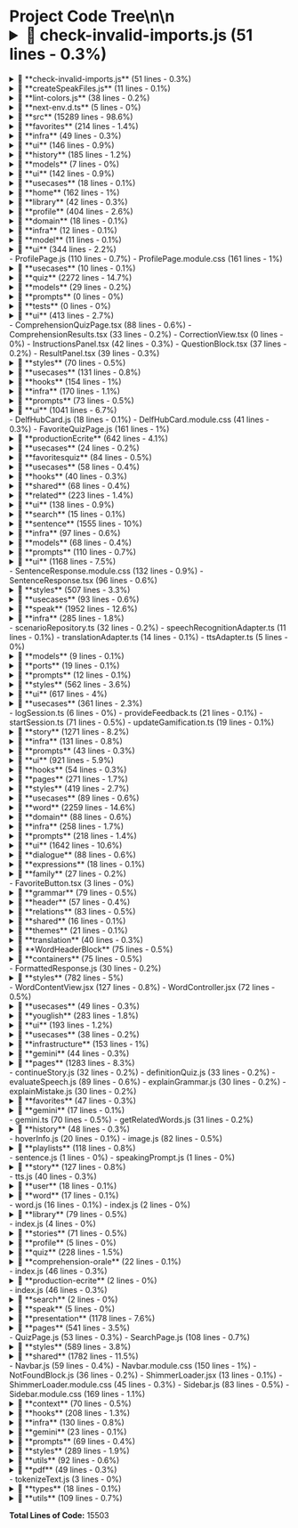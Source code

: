 # Project Code Tree\n\n<details><summary>📂 **check-invalid-imports.js** (51 lines - 0.3%)</summary>

  <details><summary>📂 **check-invalid-imports.js** (51 lines - 0.3%)</summary>

    - check-invalid-imports.js (51 lines - 0.3%)

</details>

</details>
<details><summary>📂 **createSpeakFiles.js** (11 lines - 0.1%)</summary>

  <details><summary>📂 **createSpeakFiles.js** (11 lines - 0.1%)</summary>

    - createSpeakFiles.js (11 lines - 0.1%)

</details>

</details>
<details><summary>📂 **lint-colors.js** (38 lines - 0.2%)</summary>

  <details><summary>📂 **lint-colors.js** (38 lines - 0.2%)</summary>

    - lint-colors.js (38 lines - 0.2%)

</details>

</details>
<details><summary>📂 **next-env.d.ts** (5 lines - 0%)</summary>

  <details><summary>📂 **next-env.d.ts** (5 lines - 0%)</summary>

    - next-env.d.ts (5 lines - 0%)

</details>

</details>
<details><summary>📂 **src** (15289 lines - 98.6%)</summary>

  <details><summary>📂 **features** (10875 lines - 70.1%)</summary>

    <details><summary>📂 **classifier** (38 lines - 0.2%)</summary>

      <details><summary>📂 **hooks** (38 lines - 0.2%)</summary>

        - useClassifier.ts (38 lines - 0.2%)

</details>

</details>
    <details><summary>📂 **favorites** (214 lines - 1.4%)</summary>

      <details><summary>📂 **domain** (19 lines - 0.1%)</summary>

        - Favorite.ts (12 lines - 0.1%)
        - FavoriteRepository.ts (7 lines - 0%)

</details>
      <details><summary>📂 **infra** (49 lines - 0.3%)</summary>

        - FirestoreFavoriteAdminRepo.ts (14 lines - 0.1%)
        - FirestoreFavoriteRepo.ts (35 lines - 0.2%)

</details>
      <details><summary>📂 **ui** (146 lines - 0.9%)</summary>

        - FavoritesPage.module.css (71 lines - 0.5%)
        - FavoritesPage.tsx (75 lines - 0.5%)

</details>

</details>
    <details><summary>📂 **history** (185 lines - 1.2%)</summary>

      <details><summary>📂 **infra** (18 lines - 0.1%)</summary>

        - FirestoreHistoryRepo.ts (18 lines - 0.1%)

</details>
      <details><summary>📂 **models** (7 lines - 0%)</summary>

        - HistoryItem.ts (7 lines - 0%)

</details>
      <details><summary>📂 **ui** (142 lines - 0.9%)</summary>

        - HistoryList.module.css (61 lines - 0.4%)
        - HistoryList.tsx (81 lines - 0.5%)

</details>
      <details><summary>📂 **usecases** (18 lines - 0.1%)</summary>

        - saveUserHistory.ts (18 lines - 0.1%)

</details>

</details>
    <details><summary>📂 **home** (162 lines - 1%)</summary>

      <details><summary>📂 **ui** (162 lines - 1%)</summary>

        - Home.module.css (162 lines - 1%)

</details>

</details>
    <details><summary>📂 **library** (42 lines - 0.3%)</summary>

      <details><summary>📂 **ui** (42 lines - 0.3%)</summary>

        - LibraryHubPage.module.css (22 lines - 0.1%)
        - LibraryHubPage.tsx (20 lines - 0.1%)

</details>

</details>
    <details><summary>📂 **profile** (404 lines - 2.6%)</summary>

      <details><summary>📂 **di** (9 lines - 0.1%)</summary>

        - profile.dependencies.ts (9 lines - 0.1%)

</details>
      <details><summary>📂 **domain** (18 lines - 0.1%)</summary>

        <details><summary>📂 **ports** (18 lines - 0.1%)</summary>

          - ProfileRepo.ts (18 lines - 0.1%)

</details>

</details>
      <details><summary>📂 **infra** (12 lines - 0.1%)</summary>

        - ProfileFirebaseRepo.ts (12 lines - 0.1%)

</details>
      <details><summary>📂 **model** (11 lines - 0.1%)</summary>

        - UserProfile.ts (11 lines - 0.1%)

</details>
      <details><summary>📂 **ui** (344 lines - 2.2%)</summary>

        <details><summary>📂 **containers** (73 lines - 0.5%)</summary>

          - useProfile.ts (73 lines - 0.5%)

</details>
        - ProfilePage.js (110 lines - 0.7%)
        - ProfilePage.module.css (161 lines - 1%)

</details>
      <details><summary>📂 **usecases** (10 lines - 0.1%)</summary>

        - loadProfile.ts (5 lines - 0%)
        - saveProfile.ts (5 lines - 0%)

</details>

</details>
    <details><summary>📂 **quiz** (2272 lines - 14.7%)</summary>

      <details><summary>📂 **delf** (2080 lines - 13.4%)</summary>

        <details><summary>📂 **comprehensionOrale** (618 lines - 4%)</summary>

          <details><summary>📂 **infra** (45 lines - 0.3%)</summary>

            - fetchComprehensionTest.ts (17 lines - 0.1%)
            - officialAnswerKey.ts (28 lines - 0.2%)

</details>
          <details><summary>📂 **models** (29 lines - 0.2%)</summary>

            - ComprehensionTest.ts (29 lines - 0.2%)

</details>
          <details><summary>📂 **prompts** (0 lines - 0%)</summary>

            - buildComprehensionFeedbackPrompt.ts (0 lines - 0%)

</details>
          <details><summary>📂 **tests** (0 lines - 0%)</summary>

            - evaluateComprehensionAnswers.test.ts (0 lines - 0%)

</details>
          <details><summary>📂 **ui** (413 lines - 2.7%)</summary>

            - AudioFlowController.tsx (56 lines - 0.4%)
            <details><summary>📂 **components** (48 lines - 0.3%)</summary>

              - CorrectionTable.tsx (48 lines - 0.3%)

</details>
            - ComprehensionQuizPage.tsx (88 lines - 0.6%)
            - ComprehensionResults.tsx (33 lines - 0.2%)
            - CorrectionView.tsx (0 lines - 0%)
            - InstructionsPanel.tsx (42 lines - 0.3%)
            - QuestionBlock.tsx (37 lines - 0.2%)
            - ResultPanel.tsx (39 lines - 0.3%)
            <details><summary>📂 **styles** (70 lines - 0.5%)</summary>

              - ComprehensionResults.module.css (32 lines - 0.2%)
              - CorrectionTable.module.css (38 lines - 0.2%)

</details>

</details>
          <details><summary>📂 **usecases** (131 lines - 0.8%)</summary>

            - evaluateWithOfficialKey.ts (37 lines - 0.2%)
            - getScoreFeedback.ts (10 lines - 0.1%)
            - useComprehensionSession.ts (84 lines - 0.5%)

</details>

</details>
        <details><summary>📂 **hooks** (154 lines - 1%)</summary>

          - useComprehensionSession.js (61 lines - 0.4%)
          - useProductionEcriteSession.js (93 lines - 0.6%)

</details>
        <details><summary>📂 **infra** (170 lines - 1.1%)</summary>

          - evaluateComprehensionAnswers.js (20 lines - 0.1%)
          - evaluateWritingPrompt.js (22 lines - 0.1%)
          - fetchProductionEvaluation.js (12 lines - 0.1%)
          - fetchQuizText.js (27 lines - 0.2%)
          - parseComprehensionQuiz.js (29 lines - 0.2%)
          - parseWritingEvaluation.js (22 lines - 0.1%)
          - productionEcriteToPDF.js (38 lines - 0.2%)

</details>
        <details><summary>📂 **prompts** (73 lines - 0.5%)</summary>

          - comprehensionQuizPrompt.ts (38 lines - 0.2%)
          - writingEvaluationPrompt.js (35 lines - 0.2%)

</details>
        <details><summary>📂 **ui** (1041 lines - 6.7%)</summary>

          <details><summary>📂 **comprehensionEcrite** (179 lines - 1.2%)</summary>

            - CorrectionPanel.js (16 lines - 0.1%)
            - CorrectionPanel.module.css (23 lines - 0.1%)
            - QuestionBlock.js (32 lines - 0.2%)
            - QuestionBlock.module.css (37 lines - 0.2%)
            - QuizTimer.js (11 lines - 0.1%)
            - QuizTimer.module.css (12 lines - 0.1%)
            - TextViewer.js (18 lines - 0.1%)
            - TextViewer.module.css (30 lines - 0.2%)

</details>
          - DelfHubCard.js (18 lines - 0.1%)
          - DelfHubCard.module.css (41 lines - 0.3%)
          - FavoriteQuizPage.js (161 lines - 1%)
          <details><summary>📂 **productionEcrite** (642 lines - 4.1%)</summary>

            - CEFRRadarChart.js (71 lines - 0.5%)
            - CEFRRadarChart.module.css (8 lines - 0.1%)
            - EditorWithTimer.js (29 lines - 0.2%)
            - EditorWithTimer.module.css (75 lines - 0.5%)
            - EvaluationPanel.js (59 lines - 0.4%)
            - EvaluationPanel.module.css (73 lines - 0.5%)
            - ExportPDFButton.js (11 lines - 0.1%)
            - ExportPDFButton.module.css (18 lines - 0.1%)
            - PromptViewer.js (50 lines - 0.3%)
            - PromptViewer.module.css (61 lines - 0.4%)
            - ScoreBreakdown.js (27 lines - 0.2%)
            - ScoreBreakdown.module.css (32 lines - 0.2%)
            - TimerRing.js (38 lines - 0.2%)
            - TimerRing.module.css (23 lines - 0.1%)
            - TopicSelector.js (35 lines - 0.2%)
            - TopicSelector.module.css (32 lines - 0.2%)

</details>

</details>
        <details><summary>📂 **usecases** (24 lines - 0.2%)</summary>

          - generateComprehensionQuiz.ts (24 lines - 0.2%)

</details>

</details>
      <details><summary>📂 **favoritesquiz** (84 lines - 0.5%)</summary>

        <details><summary>📂 **prompts** (26 lines - 0.2%)</summary>

          - buildFavoriteQuizPrompt.ts (26 lines - 0.2%)

</details>
        <details><summary>📂 **usecases** (58 lines - 0.4%)</summary>

          - QuizController.ts (58 lines - 0.4%)

</details>

</details>
      <details><summary>📂 **hooks** (40 lines - 0.3%)</summary>

        - useQuiz.js (40 lines - 0.3%)

</details>
      <details><summary>📂 **shared** (68 lines - 0.4%)</summary>

        <details><summary>📂 **ui** (68 lines - 0.4%)</summary>

          - QuizCategoryCard.js (20 lines - 0.1%)
          - QuizCategoryCard.module.css (48 lines - 0.3%)

</details>

</details>

</details>
    <details><summary>📂 **related** (223 lines - 1.4%)</summary>

      <details><summary>📂 **infra** (85 lines - 0.5%)</summary>

        - fetchRelatedWords.js (85 lines - 0.5%)

</details>
      <details><summary>📂 **ui** (138 lines - 0.9%)</summary>

        - RelatedWordsGraph.jsx (138 lines - 0.9%)

</details>

</details>
    <details><summary>📂 **search** (15 lines - 0.1%)</summary>

      <details><summary>📂 **usecases** (15 lines - 0.1%)</summary>

        - classifyInput.ts (15 lines - 0.1%)

</details>

</details>
    <details><summary>📂 **sentence** (1555 lines - 10%)</summary>

      <details><summary>📂 **api** (19 lines - 0.1%)</summary>

        - handleSentenceQuery.js (19 lines - 0.1%)

</details>
      <details><summary>📂 **infra** (97 lines - 0.6%)</summary>

        - fetchUnifiedSentenceResponse.ts (42 lines - 0.3%)
        - transformGeminiSentenceResponse.ts (55 lines - 0.4%)

</details>
      <details><summary>📂 **models** (68 lines - 0.4%)</summary>

        - SentenceResponseModel.ts (68 lines - 0.4%)

</details>
      <details><summary>📂 **prompts** (110 lines - 0.7%)</summary>

        - unifiedPromptBuilder.ts (110 lines - 0.7%)

</details>
      <details><summary>📂 **ui** (1168 lines - 7.5%)</summary>

        <details><summary>📂 **components** (433 lines - 2.8%)</summary>

          - BackTranslationBlock.jsx (17 lines - 0.1%)
          - CompareSentencesBlock.jsx (20 lines - 0.1%)
          - ContextSuggestionBlock.jsx (15 lines - 0.1%)
          - EmotionLabelBlock.jsx (25 lines - 0.2%)
          - HardPartsBlock.jsx (21 lines - 0.1%)
          - IdiomExplainerBlock.jsx (25 lines - 0.2%)
          - SentenceDialogueBlock.tsx (112 lines - 0.7%)
          - SentenceHeaderBlock.jsx (36 lines - 0.2%)
          - SentenceStructureBlock.jsx (44 lines - 0.3%)
          - SentenceTrainerBlock.jsx (15 lines - 0.1%)
          - SimplifiedSentenceBlock.tsx (29 lines - 0.2%)
          - StepByStepDecoder.jsx (24 lines - 0.2%)
          - WordByWordBlock.jsx (50 lines - 0.3%)

</details>
        - SentenceResponse.module.css (132 lines - 0.9%)
        - SentenceResponse.tsx (96 lines - 0.6%)
        <details><summary>📂 **styles** (507 lines - 3.3%)</summary>

          - CompareSentencesBlock.module.css (31 lines - 0.2%)
          - ContextSuggestionBlock.module.css (11 lines - 0.1%)
          - EmotionLabelBlock.module.css (35 lines - 0.2%)
          - HardPartsBlock.module.css (36 lines - 0.2%)
          - IdiomExplainerBlock.module.css (28 lines - 0.2%)
          - SentenceDialogueBlock.module.css (37 lines - 0.2%)
          - SentenceHeaderBlock.module.css (32 lines - 0.2%)
          - sentenceSectionStyles.module.css (45 lines - 0.3%)
          - SentenceStructureBlock.module.css (55 lines - 0.4%)
          - SentenceTrainerBlock.module.css (11 lines - 0.1%)
          - SimplifiedSentenceBlock.module.css (21 lines - 0.1%)
          - StepByStepDecoder.module.css (32 lines - 0.2%)
          - WordByWordBlock.module.css (133 lines - 0.9%)

</details>

</details>
      <details><summary>📂 **usecases** (93 lines - 0.6%)</summary>

        - saveUserHistory.ts (12 lines - 0.1%)
        - SentenceController.ts (37 lines - 0.2%)
        - useSentenceTools.ts (44 lines - 0.3%)

</details>

</details>
    <details><summary>📂 **speak** (1952 lines - 12.6%)</summary>

      <details><summary>📂 **domain** (87 lines - 0.6%)</summary>

        - Feedback.ts (9 lines - 0.1%)
        - Message.ts (13 lines - 0.1%)
        - Scenario.ts (12 lines - 0.1%)
        - SessionState.ts (53 lines - 0.3%)

</details>
      <details><summary>📂 **infra** (285 lines - 1.8%)</summary>

        - firestoreAdapter.ts (27 lines - 0.2%)
        <details><summary>📂 **llm** (196 lines - 1.3%)</summary>

          - buildPrompt.ts (30 lines - 0.2%)
          - GeminiClient.ts (123 lines - 0.8%)
          - parseAndValidate.ts (43 lines - 0.3%)

</details>
        - scenarioRepository.ts (32 lines - 0.2%)
        - speechRecognitionAdapter.ts (11 lines - 0.1%)
        - translationAdapter.ts (14 lines - 0.1%)
        - ttsAdapter.ts (5 lines - 0%)

</details>
      <details><summary>📂 **models** (9 lines - 0.1%)</summary>

        <details><summary>📂 **dto** (9 lines - 0.1%)</summary>

          - LlmTurnDTO.ts (9 lines - 0.1%)

</details>

</details>
      <details><summary>📂 **ports** (19 lines - 0.1%)</summary>

        - ILlmClient.ts (19 lines - 0.1%)

</details>
      <details><summary>📂 **prompts** (12 lines - 0.1%)</summary>

        - buildStartPrompt.ts (12 lines - 0.1%)

</details>
      <details><summary>📂 **styles** (562 lines - 3.6%)</summary>

        - ChatArea.module.css (27 lines - 0.2%)
        - ChatBubble.module.css (117 lines - 0.8%)
        - FeedbackPanel.module.css (7 lines - 0%)
        - InputControls.module.css (118 lines - 0.8%)
        - KeyPhrasesPanel.module.css (67 lines - 0.4%)
        - NotesPanel.module.css (118 lines - 0.8%)
        - ProgressPanel.module.css (20 lines - 0.1%)
        - SpeakingSessionPage.module.css (8 lines - 0.1%)
        - SuggestionsPanel.module.css (80 lines - 0.5%)

</details>
      <details><summary>📂 **ui** (617 lines - 4%)</summary>

        - AvatarCoach.tsx (7 lines - 0%)
        - ChatArea.tsx (32 lines - 0.2%)
        - ChatBubble.tsx (62 lines - 0.4%)
        - FeedbackPanel.tsx (18 lines - 0.1%)
        - InputControls.tsx (79 lines - 0.5%)
        - KeyPhrasesPanel.tsx (22 lines - 0.1%)
        - NotesPanel.tsx (94 lines - 0.6%)
        - ProgressPanel.tsx (19 lines - 0.1%)
        - ReviewPanel.tsx (50 lines - 0.3%)
        - ScenarioSelector.tsx (63 lines - 0.4%)
        - SpeakingSessionPage.tsx (171 lines - 1.1%)

</details>
      <details><summary>📂 **usecases** (361 lines - 2.3%)</summary>

        - addWordToFavorites.ts (14 lines - 0.1%)
        - adjustDifficulty.ts (11 lines - 0.1%)
        - continueSession.ts (156 lines - 1%)
        - generateSuggestions.ts (6 lines - 0%)
        <details><summary>📂 **level** (57 lines - 0.4%)</summary>

          - adjuster.ts (16 lines - 0.1%)
          - heuristics.ts (20 lines - 0.1%)
          - scoreTurn.ts (21 lines - 0.1%)

</details>
        - logSession.ts (6 lines - 0%)
        - provideFeedback.ts (21 lines - 0.1%)
        - startSession.ts (71 lines - 0.5%)
        - updateGamification.ts (19 lines - 0.1%)

</details>

</details>
    <details><summary>📂 **story** (1271 lines - 8.2%)</summary>

      <details><summary>📂 **domain** (87 lines - 0.6%)</summary>

        - Story.ts (55 lines - 0.4%)
        - StoryConfig.ts (23 lines - 0.1%)
        - StoryRepository.ts (9 lines - 0.1%)

</details>
      <details><summary>📂 **infra** (131 lines - 0.8%)</summary>

        - FirestoreStoryRepo.ts (83 lines - 0.5%)
        - saveStory.ts (12 lines - 0.1%)
        - sendStoryPromptToGemini.ts (36 lines - 0.2%)

</details>
      <details><summary>📂 **prompts** (43 lines - 0.3%)</summary>

        - buildStoryPrompt.ts (43 lines - 0.3%)

</details>
      <details><summary>📂 **ui** (921 lines - 5.9%)</summary>

        <details><summary>📂 **components** (177 lines - 1.1%)</summary>

          - PlaceholderCard.tsx (12 lines - 0.1%)
          - StoryCard.tsx (72 lines - 0.5%)
          - StoryGeneratorForm.tsx (93 lines - 0.6%)

</details>
        <details><summary>📂 **hooks** (54 lines - 0.3%)</summary>

          - useGenerateStoryFlow.ts (54 lines - 0.3%)

</details>
        <details><summary>📂 **pages** (271 lines - 1.7%)</summary>

          - StoryFullView.tsx (130 lines - 0.8%)
          - StoryGeneratorPage.tsx (73 lines - 0.5%)
          - StoryPage.tsx (68 lines - 0.4%)

</details>
        <details><summary>📂 **styles** (419 lines - 2.7%)</summary>

          - StoryCard.module.css (78 lines - 0.5%)
          - StoryFullView.module.css (149 lines - 1%)
          - StoryGallery.module.css (52 lines - 0.3%)
          - StoryGeneratorForm.module.css (46 lines - 0.3%)
          - StoryGeneratorPage.module.css (94 lines - 0.6%)

</details>

</details>
      <details><summary>📂 **usecases** (89 lines - 0.6%)</summary>

        - deleteStory.ts (6 lines - 0%)
        - generateStory.ts (26 lines - 0.2%)
        - getInitialStoryData.ts (15 lines - 0.1%)
        - getUserFavoritesForStory.ts (7 lines - 0%)
        - getUserStories.ts (7 lines - 0%)
        - parseStoryGeminiResponse.ts (28 lines - 0.2%)

</details>

</details>
    <details><summary>📂 **word** (2259 lines - 14.6%)</summary>

      <details><summary>📂 **di** (4 lines - 0%)</summary>

        - word.dependencies.ts (4 lines - 0%)

</details>
      <details><summary>📂 **domain** (88 lines - 0.6%)</summary>

        - models.ts (78 lines - 0.5%)
        <details><summary>📂 **ports** (10 lines - 0.1%)</summary>

          - FavoritesRepo.ts (7 lines - 0%)
          - QueryRepo.ts (3 lines - 0%)

</details>

</details>
      <details><summary>📂 **infra** (258 lines - 1.7%)</summary>

        - cleanAndClassify.js (7 lines - 0%)
        - FavoritesFirebaseRepo.ts (10 lines - 0.1%)
        - fetchWordResponse.ts (40 lines - 0.3%)
        - handleGeminiError.js (19 lines - 0.1%)
        - parseGeminiResponse.js (163 lines - 1.1%)
        <details><summary>📂 **scrapers** (19 lines - 0.1%)</summary>

          - scrapeLarousseSynAnto.js (19 lines - 0.1%)

</details>

</details>
      <details><summary>📂 **prompts** (218 lines - 1.4%)</summary>

        - generateWordPrompt.ts (171 lines - 1.1%)
        - rephrasePrompt.js (47 lines - 0.3%)

</details>
      <details><summary>📂 **ui** (1642 lines - 10.6%)</summary>

        <details><summary>📂 **components** (556 lines - 3.6%)</summary>

          <details><summary>📂 **definition** (49 lines - 0.3%)</summary>

            - WordDefinitionBlock.jsx (49 lines - 0.3%)

</details>
          <details><summary>📂 **dialogue** (88 lines - 0.6%)</summary>

            - DialogueSection.js (27 lines - 0.2%)
            - WordDialogueBlock.jsx (61 lines - 0.4%)

</details>
          <details><summary>📂 **expressions** (18 lines - 0.1%)</summary>

            - WordExpressionsBlock.jsx (18 lines - 0.1%)

</details>
          <details><summary>📂 **family** (27 lines - 0.2%)</summary>

            - WordFamilyBlock.jsx (27 lines - 0.2%)

</details>
          - FavoriteButton.tsx (3 lines - 0%)
          <details><summary>📂 **grammar** (79 lines - 0.5%)</summary>

            - WordGrammarBlock.jsx (79 lines - 0.5%)

</details>
          <details><summary>📂 **header** (57 lines - 0.4%)</summary>

            - WordHeader.jsx (57 lines - 0.4%)

</details>
          <details><summary>📂 **relations** (83 lines - 0.5%)</summary>

            - WordSynAntBlock.jsx (44 lines - 0.3%)
            - WordVocabularyBlock.jsx (39 lines - 0.3%)

</details>
          <details><summary>📂 **shared** (16 lines - 0.1%)</summary>

            - TopicSelector.jsx (16 lines - 0.1%)

</details>
          <details><summary>📂 **themes** (21 lines - 0.1%)</summary>

            - WordThemesBlock.jsx (21 lines - 0.1%)

</details>
          <details><summary>📂 **translation** (40 lines - 0.3%)</summary>

            - WordTranslationBlock.jsx (40 lines - 0.3%)

</details>
          <details><summary>📂 **WordHeaderBlock** (75 lines - 0.5%)</summary>

            - WordHeaderBlock.jsx (75 lines - 0.5%)

</details>

</details>
        <details><summary>📂 **containers** (75 lines - 0.5%)</summary>

          - useDialogueAnnotations.ts (58 lines - 0.4%)
          - useWordFavorite.ts (17 lines - 0.1%)

</details>
        - FormattedResponse.js (30 lines - 0.2%)
        <details><summary>📂 **styles** (782 lines - 5%)</summary>

          - sharedSectionStyles.module.css (23 lines - 0.1%)
          - WordDefinitionBlock.module.css (78 lines - 0.5%)
          - WordDialogueBlock.module.css (41 lines - 0.3%)
          - WordExpressionsBlock.module.css (30 lines - 0.2%)
          - WordExtrasBlock.module.css (93 lines - 0.6%)
          - WordFamilyBlock.module.css (64 lines - 0.4%)
          - WordGrammarBlock.module.css (62 lines - 0.4%)
          - WordHeader.module.css (170 lines - 1.1%)
          - WordHeaderBlock.module.css (123 lines - 0.8%)
          - WordResponse.module.css (32 lines - 0.2%)
          - WordTranslationBlock.module.css (44 lines - 0.3%)
          - WordVocabularyBlock.module.css (22 lines - 0.1%)

</details>
        - WordContentView.jsx (127 lines - 0.8%)
        - WordController.jsx (72 lines - 0.5%)

</details>
      <details><summary>📂 **usecases** (49 lines - 0.3%)</summary>

        - fetchSynAntoFromWeb.js (6 lines - 0%)
        - saveQuery.ts (5 lines - 0%)
        - SearchController.ts (32 lines - 0.2%)
        - toggleFavorite.ts (6 lines - 0%)

</details>

</details>
    <details><summary>📂 **youglish** (283 lines - 1.8%)</summary>

      <details><summary>📂 **infra** (52 lines - 0.3%)</summary>

        - youglishApi.ts (52 lines - 0.3%)

</details>
      <details><summary>📂 **ui** (193 lines - 1.2%)</summary>

        - YouglishMiniPlayer.tsx (28 lines - 0.2%)
        - YouglishModalPlayer.tsx (61 lines - 0.4%)
        - YouglishPanel.module.css (104 lines - 0.7%)

</details>
      <details><summary>📂 **usecases** (38 lines - 0.2%)</summary>

        - initYouglishWidget.ts (38 lines - 0.2%)

</details>

</details>

</details>
  <details><summary>📂 **infrastructure** (153 lines - 1%)</summary>

    <details><summary>📂 **firebase** (109 lines - 0.7%)</summary>

      - favoritesAdmin.js (17 lines - 0.1%)
      - firebaseAdmin.js (16 lines - 0.1%)
      - firebaseClient.js (20 lines - 0.1%)
      - firestoreAdmin.ts (19 lines - 0.1%)
      - firestoreClient.ts (28 lines - 0.2%)
      - QueriesAdminRepo.ts (9 lines - 0.1%)

</details>
    <details><summary>📂 **gemini** (44 lines - 0.3%)</summary>

      - sendToGemini.js (44 lines - 0.3%)

</details>

</details>
  <details><summary>📂 **pages** (1283 lines - 8.3%)</summary>

    - _app.js (32 lines - 0.2%)
    - _document.js (13 lines - 0.1%)
    <details><summary>📂 **api** (917 lines - 5.9%)</summary>

      - annotate.js (8 lines - 0.1%)
      <details><summary>📂 **comprehension** (42 lines - 0.3%)</summary>

        - evaluate.js (27 lines - 0.2%)
        - generate.js (15 lines - 0.1%)

</details>
      - continueStory.js (32 lines - 0.2%)
      - definitionQuiz.js (33 lines - 0.2%)
      - evaluateSpeech.js (89 lines - 0.6%)
      - explainGrammar.js (30 lines - 0.2%)
      - explainMistake.js (30 lines - 0.2%)
      <details><summary>📂 **favorites** (47 lines - 0.3%)</summary>

        - add.ts (23 lines - 0.1%)
        - get.ts (10 lines - 0.1%)
        - remove.ts (14 lines - 0.1%)

</details>
      <details><summary>📂 **gemini** (17 lines - 0.1%)</summary>

        - evaluate.js (17 lines - 0.1%)

</details>
      - gemini.ts (70 lines - 0.5%)
      - getRelatedWords.js (31 lines - 0.2%)
      <details><summary>📂 **history** (48 lines - 0.3%)</summary>

        - fetch.ts (26 lines - 0.2%)
        - save.ts (22 lines - 0.1%)

</details>
      - hoverInfo.js (20 lines - 0.1%)
      - image.js (82 lines - 0.5%)
      <details><summary>📂 **playlists** (118 lines - 0.8%)</summary>

        - [playlistId].js (33 lines - 0.2%)
        - create.ts (27 lines - 0.2%)
        - delete.ts (22 lines - 0.1%)
        - index.js (14 lines - 0.1%)
        - rename.ts (22 lines - 0.1%)

</details>
      - sentence.js (1 lines - 0%)
      - speakingPrompt.js (1 lines - 0%)
      <details><summary>📂 **story** (127 lines - 0.8%)</summary>

        - delete.ts (19 lines - 0.1%)
        - favorites.ts (25 lines - 0.2%)
        - generate.ts (36 lines - 0.2%)
        - initialData.ts (47 lines - 0.3%)

</details>
      - tts.js (40 lines - 0.3%)
      <details><summary>📂 **user** (18 lines - 0.1%)</summary>

        - profile.js (18 lines - 0.1%)

</details>
      <details><summary>📂 **word** (17 lines - 0.1%)</summary>

        - saveQuery.ts (17 lines - 0.1%)

</details>
      - word.js (16 lines - 0.1%)

</details>
    - index.js (2 lines - 0%)
    <details><summary>📂 **library** (79 lines - 0.5%)</summary>

      <details><summary>📂 **favorites** (4 lines - 0%)</summary>

        - index.js (4 lines - 0%)

</details>
      - index.js (4 lines - 0%)
      <details><summary>📂 **stories** (71 lines - 0.5%)</summary>

        - [id].tsx (50 lines - 0.3%)
        - generate.tsx (5 lines - 0%)
        - index.js (16 lines - 0.1%)

</details>

</details>
    <details><summary>📂 **profile** (5 lines - 0%)</summary>

      - index.js (5 lines - 0%)

</details>
    <details><summary>📂 **quiz** (228 lines - 1.5%)</summary>

      <details><summary>📂 **delf** (182 lines - 1.2%)</summary>

        <details><summary>📂 **comprehension-ecrite** (112 lines - 0.7%)</summary>

          - [level].js (38 lines - 0.2%)
          - index.js (74 lines - 0.5%)

</details>
        <details><summary>📂 **comprehension-orale** (22 lines - 0.1%)</summary>

          <details><summary>📂 **[level]** (22 lines - 0.1%)</summary>

            - [testId].tsx (22 lines - 0.1%)

</details>

</details>
        - index.js (46 lines - 0.3%)
        <details><summary>📂 **production-ecrite** (2 lines - 0%)</summary>

          - index.js (2 lines - 0%)

</details>

</details>
      - index.js (46 lines - 0.3%)

</details>
    <details><summary>📂 **search** (2 lines - 0%)</summary>

      - index.js (2 lines - 0%)

</details>
    <details><summary>📂 **speak** (5 lines - 0%)</summary>

      - index.js (5 lines - 0%)

</details>

</details>
  <details><summary>📂 **presentation** (1178 lines - 7.6%)</summary>

    <details><summary>📂 **layout** (48 lines - 0.3%)</summary>

      - Layout.js (48 lines - 0.3%)

</details>
    <details><summary>📂 **pages** (541 lines - 3.5%)</summary>

      - HomePage.js (199 lines - 1.3%)
      - MiniStoryCard.tsx (98 lines - 0.6%)
      <details><summary>📂 **quiz** (83 lines - 0.5%)</summary>

        <details><summary>📂 **delf** (83 lines - 0.5%)</summary>

          - ProductionEcritePage.js (83 lines - 0.5%)

</details>

</details>
      - QuizPage.js (53 lines - 0.3%)
      - SearchPage.js (108 lines - 0.7%)

</details>
    <details><summary>📂 **styles** (589 lines - 3.8%)</summary>

      - HomePageRedesign.module.css (275 lines - 1.8%)
      - MiniStoryCard.module.css (79 lines - 0.5%)
      - QuizPage.module.css (136 lines - 0.9%)
      - Searchpage.module.css (99 lines - 0.6%)

</details>

</details>
  <details><summary>📂 **shared** (1782 lines - 11.5%)</summary>

    <details><summary>📂 **components** (924 lines - 6%)</summary>

      - FadeInOnScroll.js (16 lines - 0.1%)
      - FadeInWhenVisible.jsx (28 lines - 0.2%)
      - HoverableWord.jsx (33 lines - 0.2%)
      - HoverableWord.module.css (50 lines - 0.3%)
      - LanguageSelector.js (20 lines - 0.1%)
      <details><summary>📂 **library** (222 lines - 1.4%)</summary>

        - AddToLibraryModal.js (122 lines - 0.8%)
        - AddToLibraryModal.module.css (100 lines - 0.6%)

</details>
      - Navbar.js (59 lines - 0.4%)
      - Navbar.module.css (150 lines - 1%)
      - NotFoundBlock.js (36 lines - 0.2%)
      - ShimmerLoader.jsx (13 lines - 0.1%)
      - ShimmerLoader.module.css (45 lines - 0.3%)
      - Sidebar.js (83 lines - 0.5%)
      - Sidebar.module.css (169 lines - 1.1%)

</details>
    <details><summary>📂 **context** (70 lines - 0.5%)</summary>

      - ThemeContext.js (27 lines - 0.2%)
      - UserContext.js (43 lines - 0.3%)

</details>
    <details><summary>📂 **hooks** (208 lines - 1.3%)</summary>

      - useDefinitionQuiz.js (21 lines - 0.1%)
      - useExplainSection.js (20 lines - 0.1%)
      - useSearch.js (57 lines - 0.4%)
      - useTTSPlayer.js (75 lines - 0.5%)
      - useTypingEffect.js (35 lines - 0.2%)

</details>
    <details><summary>📂 **infra** (130 lines - 0.8%)</summary>

      - annotateTextClient.ts (10 lines - 0.1%)
      <details><summary>📂 **firebase** (97 lines - 0.6%)</summary>

        - favorites.js (50 lines - 0.3%)
        - firebase.js (47 lines - 0.3%)

</details>
      <details><summary>📂 **gemini** (23 lines - 0.1%)</summary>

        - fetchGemini.js (23 lines - 0.1%)

</details>

</details>
    <details><summary>📂 **prompts** (69 lines - 0.4%)</summary>

      - explanationPromptBuilder.ts (13 lines - 0.1%)
      - pipeline.ts (56 lines - 0.4%)

</details>
    <details><summary>📂 **styles** (289 lines - 1.9%)</summary>

      - colors.css (104 lines - 0.7%)
      - FormattedResponse.module.css (21 lines - 0.1%)
      - globals.css (80 lines - 0.5%)
      - Layout.module.css (84 lines - 0.5%)

</details>
    <details><summary>📂 **utils** (92 lines - 0.6%)</summary>

      <details><summary>📂 **helpers** (40 lines - 0.3%)</summary>

        - classifyInput.js (20 lines - 0.1%)
        - jsonRecovery.js (20 lines - 0.1%)

</details>
      <details><summary>📂 **pdf** (49 lines - 0.3%)</summary>

        - speakingSessionToPDF.js (49 lines - 0.3%)

</details>
      - tokenizeText.js (3 lines - 0%)

</details>

</details>
  <details><summary>📂 **types** (18 lines - 0.1%)</summary>

    - global.d.ts (18 lines - 0.1%)

</details>

</details>
<details><summary>📂 **utils** (109 lines - 0.7%)</summary>

  - graphBuilder.js (30 lines - 0.2%)
  <details><summary>📂 **helpers** (63 lines - 0.4%)</summary>

    - smartAnalyze.js (63 lines - 0.4%)

</details>
  <details><summary>📂 **openai** (16 lines - 0.1%)</summary>

    - imagePrompt.js (16 lines - 0.1%)

</details>

</details>

**Total Lines of Code:** 15503
